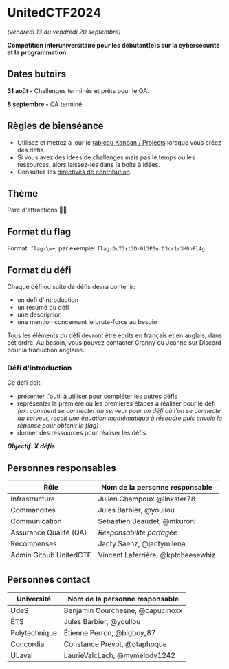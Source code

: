 # UnitedCTF2024
_(vendredi 13 au vendredi 20 septembre)_

**Compétition interuniversitaire pour les débutant(e)s sur la cybersécurité et la programmation.**

## Dates butoirs
**31 août -** Challenges terminés et prêts pour le QA.

**8 septembre -** QA terminé.

## Règles de bienséance
- Utilisez et mettez à jour le [tableau Kanban / Projects](https://github.com/orgs/UnitedCTF/projects/2/views/1) lorsque vous créez des défis.
- Si vous avez des idées de challenges mais pas le temps ou les ressources, alors laissez-les dans la boîte à idées.
- Consultez les [directives de contribution](CONTRIBUTING.md).

## Thème

Parc d'attractions 🎢🎡

## Format du flag
Format: `flag-\w+`, par exemple: `flag-DuT3xt3Dr0l3P0urD3cr1r3M0nFl4g`

## Format du défi
Chaque défi ou suite de défis devra contenir:
- un défi d'introduction
- un résumé du défi
- une description
- une mention concernant le brute-force au besoin

Tous les éléments du défi devront être écrits en français et en anglais, dans cet ordre. Au besoin, vous pouvez contacter Granny ou Jeanne sur Discord pour la traduction anglaise.

### Défi d'introduction
Ce défi doit:
- présenter l'outil à utiliser pour compléter les autres défis
- représenter la première ou les premières étapes à réaliser pour le défi
*(ex: comment se connecter au serveur pour un défi où l'on se connecte au serveur, reçoit une équation mathématique à résoudre puis envoie la réponse pour obtenir le flag)*
- donner des ressources pour réaliser les défis

***Objectif: X défis***

## Personnes responsables
| Rôle | Nom de la personne responsable |
| ------------- | ------------- |
| Infrastructure | Julien Champoux @linkster78 |
| Commandites  | Jules Barbier, @youllou |
| Communication  | Sebastien Beaudet, @mkuroni |
| Assurance Qualité (QA)  | _Responsabilité partagée_ |
| Récompenses | Jacty Saenz, @jactymilena |
| Admin Github UnitedCTF | Vincent Laferrière, @kptcheesewhiz |

## Personnes contact
| Université | Nom de la personne responsable |
| ------------- | ------------- |
| UdeS | Benjamin Courchesne, @capucinoxx |
| ÉTS | Jules Barbier, @youllou |
| Polytechnique | Étienne Perron, @bigboy_87 |
| Concordia | Constance Prevot, @otaphoque |
| ULaval | LaurieValcLach, @mymelody1242 |
